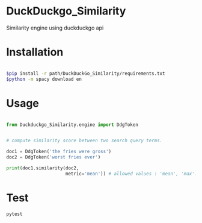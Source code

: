 # DuckDuckgo_Similarity

Similarity engine using duckduckgo api

# Installation 

```sh

$pip install -r path/DuckDuckGo_Similarity/requirements.txt
$python -m spacy download en
```

# Usage 

```python

from Duckduckgo_Similarity.engine import DdgToken


# compute similarity score between two search query terms.

doc1 = DdgToken('the fries were gross')
doc2 = DdgToken('worst fries ever')

print(doc1.similarity(doc2,
                      metric='mean')) # allowed values : 'mean', 'max'.

```

# Test

```sh
pytest
```

